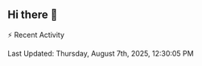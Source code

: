 ## Hi there 👋

⚡ Recent Activity
<!--RECENT_ACTIVITY:start-->
<!--RECENT_ACTIVITY:end-->
<!--RECENT_ACTIVITY:last_update-->
Last Updated: Thursday, August 7th, 2025, 12:30:05 PM
<!--RECENT_ACTIVITY:last_update_end-->
